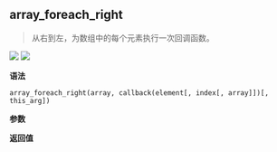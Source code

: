 ## array_foreach_right

> 从右到左，为数组中的每个元素执行一次回调函数。

![](https://img.shields.io/badge/-Array-blue)
![](https://img.shields.io/badge/-Traverse-blue)

**语法**

`array_foreach_right(array, callback(element[, index[, array]])[, this_arg])`

**参数**

**返回值**
